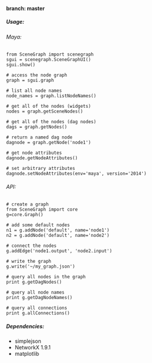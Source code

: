 #### branch: master

##### Usage:

###### Maya:

	from SceneGraph import scenegraph
	sgui = scenegraph.SceneGraphUI()
	sgui.show()
	
	# access the node graph
	graph = sgui.graph

	# list all node names
	node_names = graph.listNodeNames()

	# get all of the nodes (widgets)
	nodes = graph.getSceneNodes()

	# get all of the nodes (dag nodes)
	dags = graph.getNodes()

	# return a named dag node
	dagnode = graph.getNode('node1')

	# get node attributes
	dagnode.getNodeAttributes()
		
	# set arbitrary attributes
	dagnode.setNodeAttributes(env='maya', version='2014')


###### API:

	# create a graph
	from SceneGraph import core
	g=core.Graph()

	# add some default nodes
	n1 = g.addNode('default', name='node1')
	n2 = g.addNode('default', name='node2')

	# connect the nodes
	g.addEdge('node1.output', 'node2.input')

	# write the graph
	g.write('~/my_graph.json')

	# query all nodes in the graph
	print g.getDagNodes()

	# query all node names
	print g.getDagNodeNames()

	# query all connections
	print g.allConnections()


##### Dependencies:

- simplejson
- NetworkX 1.9.1
- matplotlib